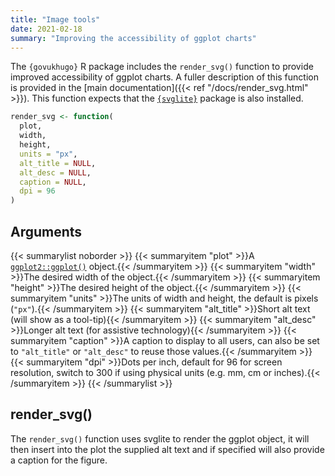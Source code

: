 ```yaml
---
title: "Image tools"
date: 2021-02-18
summary: "Improving the accessibility of ggplot charts"
---
```


The `{govukhugo}` R package includes the `render_svg()` function to provide improved accessibility of ggplot charts. A fuller description of this function is provided in the [main documentation]({{< ref "/docs/render_svg.html" >}}). This function expects that the [`{svglite}`](https://svglite.r-lib.org/) package is also installed.

```r
render_svg <- function(
  plot,
  width,
  height,
  units = "px",
  alt_title = NULL,
  alt_desc = NULL,
  caption = NULL,
  dpi = 96
)
```

## Arguments
{{< summarylist noborder >}}
{{< summaryitem "plot" >}}A [`ggplot2::ggplot()`](https://ggplot2.tidyverse.org/reference/ggplot.html) object.{{< /summaryitem >}}
{{< summaryitem "width" >}}The desired width of the object.{{< /summaryitem >}}
{{< summaryitem "height" >}}The desired height of the object.{{< /summaryitem >}}
{{< summaryitem "units" >}}The units of width and height, the default is pixels (`"px"`).{{< /summaryitem >}}
{{< summaryitem "alt_title" >}}Short alt text (will show as a tool-tip){{< /summaryitem >}}
{{< summaryitem "alt_desc" >}}Longer alt text (for assistive technology){{< /summaryitem >}}
{{< summaryitem "caption" >}}A caption to display to all users, can also be set to `"alt_title"` or `"alt_desc"` to reuse those values.{{< /summaryitem >}}
{{< summaryitem "dpi" >}}Dots per inch, default for 96 for screen resolution, switch to 300 if using physical units (e.g. mm, cm or inches).{{< /summaryitem >}}
{{< /summarylist >}}

## render_svg()
The `render_svg()` function uses svglite to render the ggplot object, it will then insert into the plot the supplied alt text and if specified will also provide a caption for the figure.